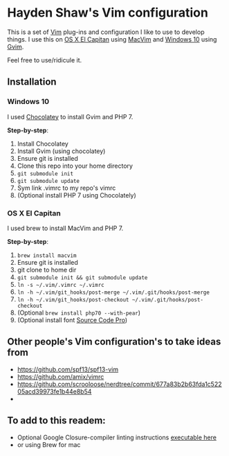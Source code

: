 # Hayden Shaw's Vim configuration
This is a set of [Vim](http://www.vim.org/about.php) plug-ins and configuration I like to use to develop things. I use this on [OS X El Capitan](https://en.wikipedia.org/wiki/OS_X_El_Capitan) using [MacVim](https://github.com/macvim-dev/macvim) and [Windows 10](https://en.wikipedia.org/wiki/Windows_10) using [Gvim](http://www.vim.org/download.php#pc). 

Feel free to use/ridicule it.

## Installation
### Windows 10 
I used [Chocolatey](https://chocolatey.org/) to install Gvim and PHP 7.

**Step-by-step**:
 1. Install Chocolatey
 2. Install Gvim (using chocolatey)
 3. Ensure git is installed
 3. Clone this repo into your home directory
 4. `git submodule init`
 5. `git submodule update`
 6. Sym link .vimrc to my repo's vimrc
 7. (Optional install PHP 7 using Chocolately)

### OS X El Capitan
I used brew to install MacVim and PHP 7.

**Step-by-step**:
 1. `brew install macvim`
 2. Ensure git is installed
 3. git clone to home dir
 4. `git submodule init && git submodule update`
 5. `ln -s ~/.vim/.vimrc ~/.vimrc`
 6. `ln -h ~/.vim/git_hooks/post-merge ~/.vim/.git/hooks/post-merge`
 7. `ln -h ~/.vim/git_hooks/post-checkout ~/.vim/.git/hooks/post-checkout`
 8. (Optional `brew install php70 --with-pear`)
 9. (Optional install font [Source Code Pro](https://github.com/adobe-fonts/source-code-pro))
 

## Other people's Vim configuration's to take ideas from
 - https://github.com/spf13/spf13-vim
 - https://github.com/amix/vimrc
 - https://github.com/scrooloose/nerdtree/commit/677a83b2b63fda1c52205acd39973fe1b44e8b54
 - 
 
## To add to this readem:
 - Optional Google Closure-compiler linting instructions [executable here](https://developers.google.com/closure/compiler/docs/gettingstarted_app#the-hello-world-of-the-closure-compiler-application)
 - or using Brew for mac


